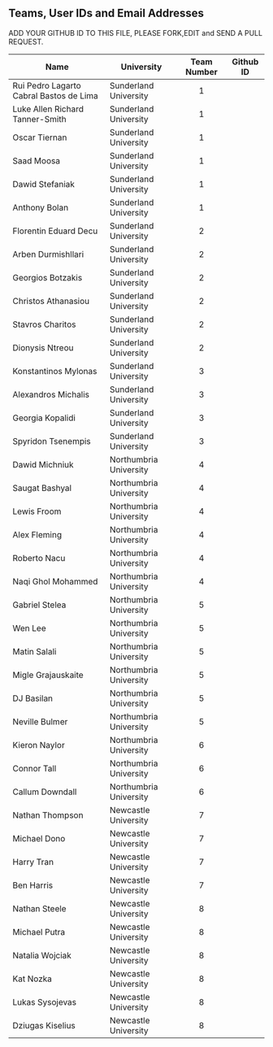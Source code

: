 ## Teams, User IDs and Email Addresses

ADD YOUR GITHUB ID TO THIS FILE, PLEASE FORK,EDIT and SEND A PULL REQUEST. 

| Name| 	University	| Team Number |Github ID
|-----|---------------|:------------:|----------|
|Rui Pedro Lagarto Cabral Bastos de Lima	| Sunderland University	| 1 | <userID> |
| Luke Allen Richard Tanner-Smith	| Sunderland University|	1|<userID> |
| Oscar Tiernan	| Sunderland University	|1|<userID> |
| Saad Moosa	| Sunderland University	|1|<userID> |
| Dawid Stefaniak	| Sunderland University|	1|<userID> |
| Anthony Bolan	| Sunderland University|	1|<userID> |
| Florentin Eduard Decu	| Sunderland University|	2|<userID> |
| Arben Durmishllari	| Sunderland University|	2 |<userID> |
| Georgios Botzakis	| Sunderland University	|2|<userID> |
| Christos Athanasiou	| Sunderland University|	2|<userID> |
| Stavros Charitos	| Sunderland University|	2 |<userID> |
| Dionysis Ntreou	| Sunderland University|	2 |<userID> |
| Konstantinos Mylonas	| Sunderland University|	3| <userID> |
| Alexandros Michalis	| Sunderland University|	3| <userID> |
| Georgia Kopalidi	| Sunderland University|	3| <userID> |
| Spyridon Tsenempis	| Sunderland University|	3 |<userID> |
| Dawid Michniuk	| Northumbria University|	4 |<userID> |
| Saugat Bashyal	| Northumbria University|	4 |<userID> |
| Lewis Froom	| Northumbria University|	4 |<userID> |
| Alex Fleming	| Northumbria University|	4 |<userID> |
| Roberto Nacu	| Northumbria University|	4 |<userID> |
| Naqi Ghol Mohammed |	Northumbria University|	4 |<userID> |
| Gabriel Stelea |	Northumbria University|	5 |<userID> |
| Wen Lee	| Northumbria University|	5 |<userID> |
| Matin Salali	| Northumbria University|	5 |<userID> |
| Migle Grajauskaite	| Northumbria University|	5 |<userID> |
| DJ Basilan	| Northumbria University|	5 |<userID> |
| Neville Bulmer	| Northumbria University|	5 |<userID> |
| Kieron Naylor	 | Northumbria University|	6 |<userID> |
| Connor Tall	| Northumbria University|	6 |<userID> |
| Callum Downdall	| Northumbria University|	6 |<userID> |
| Nathan Thompson	| Newcastle University|	7 |<userID> |
| Michael Dono	| Newcastle University|	7 |<userID> |
| Harry Tran	| Newcastle University|	7 |<userID> |
| Ben Harris	| Newcastle University|	7 |<userID> |
| Nathan Steele	| Newcastle University|	8 |<userID> |
| Michael Putra	| Newcastle University|	8 |<userID> |
| Natalia Wojciak	| Newcastle University|	8 |<userID> |
| Kat Nozka	| Newcastle University|	8 |<userID> |
| Lukas Sysojevas |	Newcastle University|	8 |<userID> |
| Dziugas Kiselius |	Newcastle University|	8 |<userID> |
